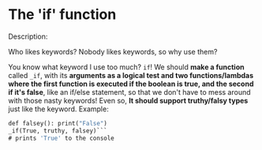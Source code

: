 # The 'if' function
Description:

Who likes keywords? Nobody likes keywords, so why use them?

You know what keyword I use too much? ```if```! We should **make a function** called ```_if```, with its **arguments as a logical test and two functions/lambdas where the first function is executed if the boolean is true, and the second if it's false**, like an if/else statement, so that we don't have to mess around with those nasty keywords! Even so, **It should support truthy/falsy types** just like the keyword.
Example:

```def truthy(): print("True")
def falsey(): print("False")
_if(True, truthy, falsey)```
# prints 'True' to the console